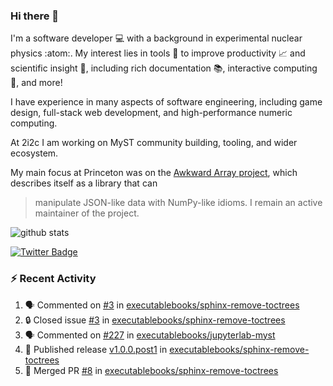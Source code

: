 ### Hi there 👋 

I'm a software developer 💻 with a background in experimental nuclear physics :atom:. My interest lies in tools :wrench: to improve productivity :chart_with_upwards_trend: and scientific insight :telescope:, including rich documentation 📚, interactive computing 🧮, and more! 

I have experience in many aspects of software engineering, including game design, full-stack web development, and high-performance numeric computing. 

At 2i2c I am working on MyST community building, tooling, and wider ecosystem. 

My main focus at Princeton was on the [Awkward Array project](awkward-array.org/), which describes itself as a library that can 
> manipulate JSON-like data with NumPy-like idioms. I remain an active maintainer of the project. 

![github stats](https://github-readme-stats.vercel.app/api?username=agoose77&show_icons=true&hide_rank=true&hide_title=true&bg_color=30,e76445,904e95&text_color=efe3ec&icon_color=efe3ec)
<!--
**agoose77/agoose77** is a ✨ _special_ ✨ repository because its `README.md` (this file) appears on your GitHub profile.

Here are some ideas to get you started:

- 🔭 I’m currently working on ...
- 🌱 I’m currently learning ...
- 👯 I’m looking to collaborate on ...
- 🤔 I’m looking for help with ...
- 💬 Ask me about ...
- 📫 How to reach me: ...
- 😄 Pronouns: ...
- ⚡ Fun fact: ...
-->

[![Twitter Badge](https://img.shields.io/twitter/follow/agoose77?style=flat-square&logo=Twitter&logoColor=white&color=cornflowerblue)](https://twitter.com/agoose77)

### :zap: Recent Activity

<!--START_SECTION:activity-->
1. 🗣 Commented on [#3](https://github.com/executablebooks/sphinx-remove-toctrees/issues/3#issuecomment-2014845018) in [executablebooks/sphinx-remove-toctrees](https://github.com/executablebooks/sphinx-remove-toctrees)
2. 🔒 Closed issue [#3](https://github.com/executablebooks/sphinx-remove-toctrees/issues/3) in [executablebooks/sphinx-remove-toctrees](https://github.com/executablebooks/sphinx-remove-toctrees)
3. 🗣 Commented on [#227](https://github.com/executablebooks/jupyterlab-myst/issues/227#issuecomment-2014843832) in [executablebooks/jupyterlab-myst](https://github.com/executablebooks/jupyterlab-myst)
4. 🚀 Published release [v1.0.0.post1](https://github.com/executablebooks/sphinx-remove-toctrees/releases/tag/v1.0.0.post1) in [executablebooks/sphinx-remove-toctrees](https://github.com/executablebooks/sphinx-remove-toctrees)
5. 🎉 Merged PR [#8](https://github.com/executablebooks/sphinx-remove-toctrees/pull/8) in [executablebooks/sphinx-remove-toctrees](https://github.com/executablebooks/sphinx-remove-toctrees)
<!--END_SECTION:activity-->
